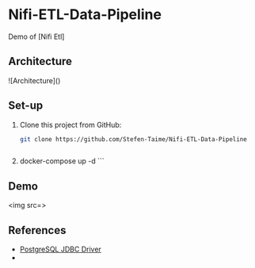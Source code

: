 # Nifi-ETL-Data-Pipeline


Demo of [Nifi Etl]

## Architecture

![Architecture](<a href="https://zupimages.net/viewer.php?id=22/13/k20c.jpeg"><img src="https://zupimages.net/up/22/13/k20c.jpeg" alt="" /></a>)

## Set-up

1. Clone this project from GitHub:

    ```bash
    git clone https://github.com/Stefen-Taime/Nifi-ETL-Data-Pipeline
    ```

    ```bash
 2.   docker-compose up -d
    ```



## Demo

<img src=<a href="https://zupimages.net/viewer.php?id=22/13/u61j.png"><img src="https://zupimages.net/up/22/13/u61j.png" alt="" /></a>>

## References

- [PostgreSQL JDBC Driver](https://jdbc.postgresql.org/download.html)
- 
